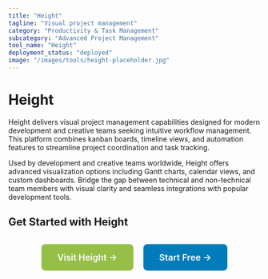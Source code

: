 ```yaml
---
title: "Height"
tagline: "Visual project management"
category: "Productivity & Task Management"
subcategory: "Advanced Project Management"
tool_name: "Height"
deployment_status: "deployed"
image: "/images/tools/height-placeholder.jpg"
---
```


# Height

Height delivers visual project management capabilities designed for modern development and creative teams seeking intuitive workflow management. This platform combines kanban boards, timeline views, and automation features to streamline project coordination and task tracking.

Used by development and creative teams worldwide, Height offers advanced visualization options including Gantt charts, calendar views, and custom dashboards. Bridge the gap between technical and non-technical team members with visual clarity and seamless integrations with popular development tools.

## Get Started with Height

<div style="text-align: center; margin: 2rem 0;">
  <a href="https://height.app" target="_blank" rel="noopener noreferrer" style="display: inline-block; background: #96BF47; color: white; padding: 1rem 2rem; text-decoration: none; border-radius: 8px; font-weight: 600; font-size: 1.1rem; margin-right: 1rem;">Visit Height →</a>
  <a href="https://height.app/signup" target="_blank" rel="noopener noreferrer" style="display: inline-block; background: #007cba; color: white; padding: 1rem 2rem; text-decoration: none; border-radius: 8px; font-weight: 600; font-size: 1.1rem;">Start Free →</a>
</div>